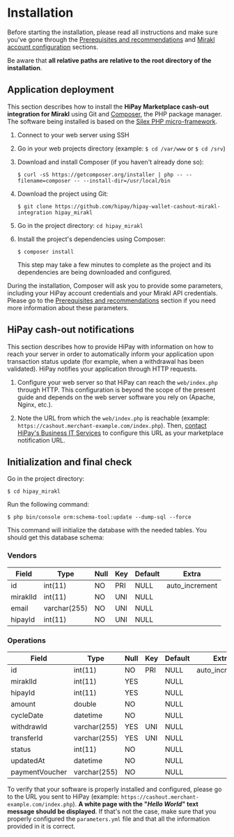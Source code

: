 # Installation

Before starting the installation, please read all instructions and make sure you've gone through the [Prerequisites and recommendations](https://developer.hipay.com/doc/hipay-marketplace-cashout-mirakl-integration/#prerequisites-and-recommendations) and [Mirakl account configuration](https://developer.hipay.com/doc/hipay-marketplace-cashout-mirakl-integration/#mirakl-account-configuration) sections. 

Be aware that **all relative paths are relative to the root directory of the installation**.

## Application deployment

This section describes how to install the **HiPay Marketplace cash-out integration for Mirakl** using Git and [Composer](https://getcomposer.org/), the PHP package manager. The software being installed is based on the [Silex PHP micro-framework](http://silex.sensiolabs.org/).

1. Connect to your web server using SSH

2. Go in your web projects directory (example: `$ cd /var/www` or `$ cd /srv`)
	
5. Download and install Composer (if you haven't already done so): 

	`$ curl -sS https://getcomposer.org/installer | php -- --filename=composer -- --install-dir=/usr/local/bin`
	
6. Download the project using Git:

	`$ git clone https://github.com/hipay/hipay-wallet-cashout-mirakl-integration hipay_mirakl`

7. Go in the project directory: `cd hipay_mirakl`

8. Install the project's dependencies using Composer:

	`$ composer install` 
	
	This step may take a few minutes to complete as the project and its dependencies are being downloaded and configured.

During the installation, Composer will ask you to provide some parameters, including your HiPay account credentials and your Mirakl API credentials. Please go to the [Prerequisites and recommendations](https://developer.hipay.com/doc/hipay-marketplace-cashout-mirakl-integration/#prerequisites-and-recommendations) section if you need more information about these parameters.

## HiPay cash-out notifications

This section describes how to provide HiPay with information on how to reach your server in order to automatically inform your application upon transaction status update (for example, when a withdrawal has been validated). HiPay notifies your application through HTTP requests.

1. Configure your web server so that HiPay can reach the `web/index.php` through HTTP. This configuration is beyond the scope of the present guide and depends on the web server software you rely on (Apache, Nginx, etc.).

2. Note the URL from which the `web/index.php` is reachable (example: `https://cashout.merchant-example.com/index.php`). Then, [contact HiPay's Business IT Services](https://support.hipay.com) to configure this URL as your marketplace notification URL.

## Initialization and final check

Go in the project directory: 

	$ cd hipay_mirakl

Run the following command:

	$ php bin/console orm:schema-tool:update --dump-sql --force

This command will initialize the database with the needed tables. You should get this database schema:
	
### Vendors

| Field    | Type         | Null | Key | Default | Extra          |
|----------|--------------|------|-----|---------|----------------|
| id       | int(11)      | NO   | PRI | NULL    | auto_increment |
| miraklId | int(11)      | NO   | UNI | NULL    |                |
| email    | varchar(255) | NO   | UNI | NULL    |                |
| hipayId  | int(11)      | NO   | UNI | NULL    |                |

### Operations

| Field          | Type         | Null | Key | Default | Extra          |
|----------------|--------------|------|-----|---------|----------------|
| id             | int(11)      | NO   | PRI | NULL    | auto_increment |
| miraklId       | int(11)      | YES  |     | NULL    |                |
| hipayId        | int(11)      | YES  |     | NULL    |                |
| amount         | double       | NO   |     | NULL    |                |
| cycleDate      | datetime     | NO   |     | NULL    |                |
| withdrawId     | varchar(255) | YES  | UNI | NULL    |                |
| transferId     | varchar(255) | YES  | UNI | NULL    |                |
| status         | int(11)      | NO   |     | NULL    |                |
| updatedAt      | datetime     | NO   |     | NULL    |                |
| paymentVoucher | varchar(255) | NO   |     | NULL    |                |


To verify that your software is properly installed and configured, please go to the URL you sent to HiPay (example: `https://cashout.merchant-example.com/index.php`). **A white page with the "*Hello World*" text message should be displayed**. If that's not the case, make sure that you properly configured the `parameters.yml` file and that all the information provided in it is correct.
